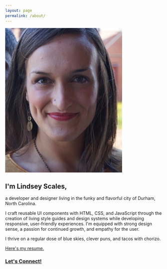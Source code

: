 ```yaml
---
layout: page
permalink: /about/
---
```

<div class="view-wrapper view-wrapper--flex">
  <div class="grid">
    <div class="grid__row">
      <div class="grid__block h-position-relative">
        <img class="img--about" src="/images/LindseyScales.jpg" alt="Lindsey Scales" />
        <div class="outline"></div>
      </div>
      <div class="grid__block">
        <h2>I'm Lindsey Scales,</h2>
        <p>a developer and designer living in the funky and flavorful city of Durham, North Carolina.</p>
        <p>I craft reusable UI components with HTML, CSS, and JavaScript through the creation of living style guides and design systems while developing responsive, user-friendly experiences. I'm equipped with strong design sense, a passion for continued growth, and empathy for the user.</p>
        <p>I thrive on a regular dose of blue skies, clever puns, and tacos with chorizo.</p>
        <a href="/Resume_Lindsey_Scales_Extended.pdf" target="_blank" rel="noopener noreferrer">Here's my resume.</a>
        <h3><a href="https://www.linkedin.com/in/lindsey-scales/">Let's Connect!</a></h3>
      </div>
    </div>
  </div>
</div>